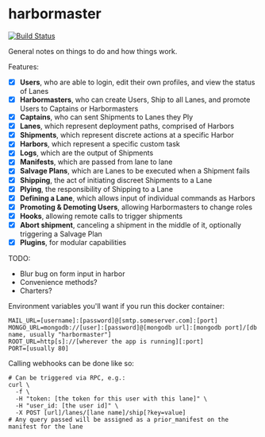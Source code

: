 # harbormaster

[![Build Status](https://travis-ci.org/strictlyskyler/harbormaster.svg?branch=master)](https://travis-ci.org/strictlyskyler/harbormaster)

General notes on things to do and how things work.

Features:

- [x] **Users**, who are able to login, edit their own profiles, and view the status of Lanes
- [x] **Harbormasters**, who can create Users, Ship to all Lanes, and promote Users to Captains or Harbormasters
- [x] **Captains**, who can sent Shipments to Lanes they Ply
- [x] **Lanes**, which represent deployment paths, comprised of Harbors
- [x] **Shipments**, which represent discrete actions at a specific Harbor
- [x] **Harbors**, which represent a specific custom task
- [x] **Logs**, which are the output of Shipments
- [x] **Manifests**, which are passed from lane to lane
- [x] **Salvage Plans**, which are Lanes to be executed when a Shipment fails
- [x] **Shipping**, the act of initiating discreet Shipments to a Lane
- [x] **Plying**, the responsibility of Shipping to a Lane
- [x] **Defining a Lane**, which allows input of individual commands as Harbors
- [x] **Promoting & Demoting Users**, allowing Harbormasters to change roles
- [x] **Hooks**, allowing remote calls to trigger shipments
- [x] **Abort shipment**, canceling a shipment in the middle of it, optionally triggering a Salvage Plan
- [x] **Plugins**, for modular capabilities

TODO:
- Blur bug on form input in harbor
- Convenience methods?
- Charters?

Environment variables you'll want if you run this docker container:

```
MAIL_URL=[username]:[password]@[smtp.someserver.com]:[port]
MONGO_URL=mongodb://[user]:[password]@[mongodb url]:[mongodb port]/[db name, usually "harbormaster"]
ROOT_URL=http[s]://[wherever the app is running][:port]
PORT=[usually 80]
```

Calling webhooks can be done like so:
```
# Can be triggered via RPC, e.g.:
curl \
  -f \
  -H "token: [the token for this user with this lane]" \
  -H "user_id: [the user id]" \
  -X POST [url]/lanes/[lane name]/ship[?key=value]
# Any query passed will be assigned as a prior_manifest on the manifest for the lane
```

